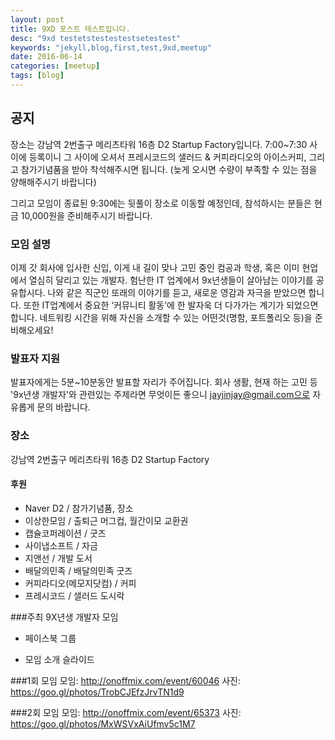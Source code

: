 ```yaml
---
layout: post
title: 9XD 포스트 테스트입니다.
desc: "9xd testetstestestestsetestest"
keywords: "jekyll,blog,first,test,9xd,meetup"
date: 2016-06-14
categories: [meetup]
tags: [blog]
---
```



## 공지
장소는 강남역 2번출구 메리츠타워 16층 D2 Startup Factory입니다.
7:00~7:30 사이에 등록이니 그 사이에 오셔서
프레시코드의 샐러드 & 커피라디오의 아이스커피, 그리고 참가기념품을 받아 착석해주시면 됩니다.
(늦게 오시면 수량이 부족할 수 있는 점을 양해해주시기 바랍니다)

그리고 모임이 종료된 9:30에는 뒷풀이 장소로 이동할 예정인데,
참석하시는 분들은 현금 10,000원을 준비해주시기 바랍니다.

### 모임 설명
이제 갓 회사에 입사한 신입, 이게 내 길이 맞나 고민 중인 컴공과 학생, 혹은 이미 현업에서 열심히 달리고 있는 개발자. 험난한 IT 업계에서 9x년생들이 살아남는 이야기를 공유합시다. 나와 같은 직군인 또래의 이야기를 듣고, 새로운 영감과 자극을 받았으면 합니다. 또한 IT업계에서 중요한 ‘커뮤니티 활동’에 한 발자욱 더 다가가는 계기가 되었으면 합니다.
네트워킹 시간을 위해 자신을 소개할 수 있는 어떤것(명함, 포트폴리오 등)을 준비해오세요!

### 발표자 지원
발표자에게는 5분~10분동안 발표할 자리가 주어집니다. 회사 생활, 현재 하는 고민 등 '9x년생 개발자'와 관련있는 주제라면 무엇이든 좋으니 jayjinjay@gmail.com으로 자유롭게 문의 바랍니다.

### 장소
강남역 2번출구 메리츠타워 16층 D2 Startup Factory



#### 후원
- Naver D2 / 참가기념품, 장소
- 이상한모임 / 출퇴근 머그컵, 월간이모 교환권
- 캡슐코퍼레이션 / 굿즈
- 사이냅소프트 / 자금
- 지앤선 / 개발 도서
- 배달의민족 / 배달의민족 굿즈
- 커피라디오(메모지닷컴) / 커피
- 프레시코드 / 샐러드 도시락




###주최
9X년생 개발자 모임

- 페이스북
그룹


- 모임 소개
슬라이드


###1회 모임
모임: http://onoffmix.com/event/60046
사진: https://goo.gl/photos/TrobCJEfzJrvTN1d9

###2회 모임
모임: http://onoffmix.com/event/65373
사진: https://goo.gl/photos/MxWSVxAiUfmv5c1M7